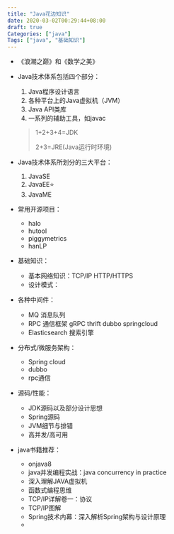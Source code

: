 ```yaml
---
title: "Java花边知识"
date: 2020-03-02T00:29:44+08:00
draft: true
Categories: ["java"]
Tags: ["java", "基础知识"]
---
```




- 《浪潮之巅》和《数学之美》

- Java技术体系包括四个部分：

  1. Java程序设计语言
  2. 各种平台上的Java虚拟机（JVM）
  3. Java API类库
  4. 一系列的辅助工具，如javac

  > 1+2+3+4=JDK
  >
  > 2+3=JRE(Java运行时环境)

- Java技术体系所划分的三大平台：

  1. JavaSE
  2. JavaEE:star:
  3. JavaME

  

- 常用开源项目：

  - halo
  - hutool
  - piggymetrics
  - hanLP

- 基础知识：

  - 基本网络知识：TCP/IP HTTP/HTTPS
  - 设计模式：

- 各种中间件：
  - MQ 消息队列
  - RPC 通信框架 gRPC thrift dubbo springcloud
  - Elasticsearch 搜索引擎

- 分布式/微服务架构：

  - Spring cloud
  - dubbo
  - rpc通信

- 源码/性能：

  - JDK源码以及部分设计思想
  - Spring源码
  - JVM细节与排错
  - 高并发/高可用

- java书籍推荐：

  - onjava8
  - java并发编程实战：java concurrency in practice
  - 深入理解JAVA虚拟机
  - 函数式编程思维
  - TCP/IP详解卷一：协议
  - TCP/IP图解
  - Spring技术内幕：深入解析Spring架构与设计原理
  - 